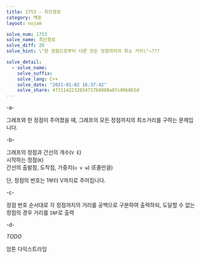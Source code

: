 ```yaml
---
title: 1753 - 최단경로
category: 백준
layout: nojam

solve_num: 1753
solve_name: 최단경로
solve_diff: 20
solve_hint: \"한 정점으로부터 다른 모든 정점까지의 최소 거리\"→???

solve_detail:
  - solve_name:
    solve_suffix:
    solve_lang: C++
    solve_date: "2021-01-02 16:37:42"
    solve_share: 4f31142232034717b8988a87c00b8b5d
---
```


-a-

그래프와 한 정점이 주어졌을 때, 그래프의 모든 정점까지의 최소거리를 구하는 문제입니다.

-b-

그래프의 정점과 간선의 개수(`V E`)<br/>
시작하는 정점(`K`)<br/>
간선의 출발점, 도착점, 가중치(`u v w`) (E줄만큼)

단, 정점의 번호는 1부터 V까지로 주어집니다.

-c-

정점 번호 순서대로 각 정점까지의 거리를 공백으로 구분하여 출력하되, 도달할 수 없는 정점의 경우 거리를 `INF`로 출력

-d-

*TODO*

암튼 다익스트라임
